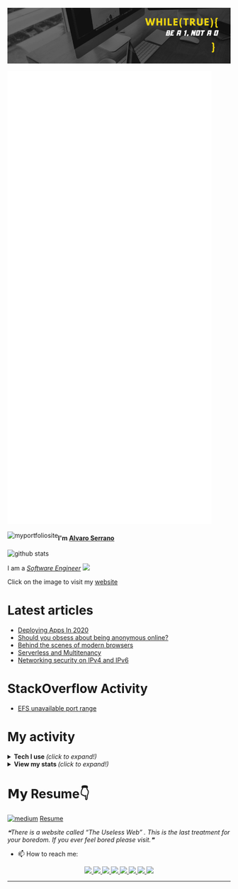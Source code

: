 <!--[![trophy](https://github-profile-trophy.vercel.app/?username=alvaroserrrano&theme=gruvbox)](https://github.com/ryo-ma/github-profile-trophy)-->

[![Banner](./linkedin_banner.jpeg)](https://www.linkedin.com/in/alvaro-serrano-rivas/)

![GitHub metrics](https://github.com/alvaroserrrano/alvaroserrrano/blob/master/github-metrics.svg)

<!--![GitHub metrics](https://metrics.lecoq.io/alvaroserrrano?languages=1&isocalendar=1&isocalendar.duration=full-year)-->

<a href="https://alvaroserranorivas.netlify.app/" target="_blank" height="60">
  <img align="left" alt="myportfoliosite" src="https://res.cloudinary.com/aserranorivas/image/upload/v1595665483/thumbnail_me3_5da36d8158.png" />
</a>

<h4>I'm <a href="https://alvaroserranorivas.netlify.app/blog" target="_blank">Alvaro Serrano</a></h4>

<a href="https://www.linkedin.com/in/alvaro-serrano-rivas/" target="_blank">
  <img align="left" alt="github stats" src="https://img.shields.io/badge/-alvaroserrano-blue?style=flat-square&logo=Linkedin&logoColor=white&link=https://www.linkedin.com/in/alvaro-serrano-rivas/" />
</a>
<br>
<p>I am a <em><a href="https://drive.google.com/file/d/1xXomyrPLYvbFPqpuTB41TR3j75TNu0Y1/view?usp=sharing" target="_blank">Software Engineer</a> <img src="https://media.giphy.com/media/WUlplcMpOCEmTGBtBW/giphy.gif" width="30"> 
</em></p>
<p>Click on the image to visit my <a href="https://alvaroserranorivas.netlify.app/" target="_blank">website</a></p>

# Latest articles
<!-- ARTICLES:START -->

<!-- ARTICLES:END -->

<!-- BLOG-POST-LIST:START -->
- [Deploying Apps In 2020](https://medium.com/@alvaro.serrano/deploying-apps-in-2020-87157c50ec95?source=rss-ee1bf7a912ac------2)
- [Should you obsess about being anonymous online?](https://medium.com/@alvaro.serrano/should-you-obsess-about-being-anonymous-online-b635e7c90e5?source=rss-ee1bf7a912ac------2)
- [Behind the scenes of modern browsers](https://medium.com/@alvaro.serrano/behind-the-scenes-of-modern-browsers-fd54357fee7d?source=rss-ee1bf7a912ac------2)
- [Serverless and Multitenancy](https://medium.com/@alvaro.serrano/serverless-and-multitenancy-cc32f55bbaa4?source=rss-ee1bf7a912ac------2)
- [Networking security on IPv4 and IPv6](https://medium.com/@alvaro.serrano/networking-security-on-ipv4-and-ipv6-98d1edc25264?source=rss-ee1bf7a912ac------2)
<!-- BLOG-POST-LIST:END -->

# StackOverflow Activity
<!-- STACKOVERFLOW:START -->
- [EFS unavailable port range](https://stackoverflow.com/questions/64350685/efs-unavailable-port-range)
<!-- STACKOVERFLOW:END -->

# My activity
<!--START_SECTION:activity-->

<!--END_SECTION:activity-->

<!-- Hi there 👋 visitor number ![Visitor Count](https://profile-counter.glitch.me/{alvaroserrrano}/count.svg) -->

<details>
  <summary> <b> Tech I use </b> <i>(click to expand!)</i> </summary>
<table>
  <tbody>
    <tr valign="top">
      <td width="25%" align="center">
        <span>𝗖</span><br><br><br>
        <img height="64px" src="https://cdn.svgporn.com/logos/c.svg">
      </td>
      <td width="25%" align="center">
        <span>Javascript</span><br><br><br>
        <img height="64px" src="https://cdn.svgporn.com/logos/javascript.svg">
      </td>
      <td width="25%" align="center">
        <span>𝗝𝗮𝘃𝗮</span><br><br><br>
        <img height="64px" src="https://cdn.svgporn.com/logos/java.svg">
      </td>
      <td width="25%" align="center">
        <span>𝗣𝘆𝘁𝗵𝗼𝗻</span><br><br><br>
        <img height="64px" src="https://cdn.svgporn.com/logos/python.svg">
      </td>
    </tr>
    <tr valign="top">
    <td width="25%" align="center">
        <span>Mongo</span><br><br><br>
        <img height="64px" src="https://cdn.svgporn.com/logos/mongodb.svg">
      </td>
      <td width="25%" align="center">
        <span>SQL</span><br><br><br>
        <img height="64px" src="https://cdn.svgporn.com/logos/mysql.svg">
      </td>
      <td width="25%" align="center">
        <span>Node</span><br><br><br>
        <img height="64px" src="https://cdn.svgporn.com/logos/nodejs.svg">
      </td>
      <td width="25%" align="center">
        <span>React</span><br><br><br>
        <img height="64px" src="https://cdn.svgporn.com/logos/react.svg">
      </td>
    </tr>
    <tr valign="top">
      <td width="25%" align="center">
        <span>AWS</span><br><br><br>
        <img height="64px" src="https://cdn.svgporn.com/logos/aws.svg">
      </td>
      <td width="25%" align="center">
        <span>Vim</span><br><br><br>
        <img height="64px" src="https://cdn.worldvectorlogo.com/logos/vim.svg">
      </td>
      <td width="25%" align="center">
        <span>𝗚𝗶𝘁</span><br><br><br>
        <img height="64px" src="https://cdn.svgporn.com/logos/git-icon.svg">
      </td>
       <td width="25%" align="center">
        <span>Django</span><br><br><br>
        <img height="64px" src="https://cdn.svgporn.com/logos/django.svg">
      </td>
    </tr>
    <tr valign="top">
      <td width="25%" align="center">
        <span>Gatsby</span><br><br><br>
        <img height="64px" src="https://cdn.svgporn.com/logos/gatsby.svg">
      </td>
      <td width="25%" align="center">
        <span>Graphql</span><br><br><br>
        <img height="64px" src="https://cdn.svgporn.com/logos/graphql.svg">
      </td>
      <td width="25%" align="center">
        <span>Redux</span><br><br><br>
        <img height="64px" src="https://cdn.svgporn.com/logos/redux.svg">
      </td>
      <td width="25%" align="center">
        <span>Bash</span><br><br><br>
        <img height="64px" src="https://cdn.svgporn.com/logos/bash.svg">
      </td>
    </tr>
  </tbody>
</table>

#### Frontend
![HTML5](https://img.shields.io/badge/-HTML5-%23E44D27?style=flat-square&logo=html5&logoColor=ffffff)
![CSS3](https://img.shields.io/badge/-CSS3-%231572B6?style=flat-square&logo=css3)
![JavaScript](https://img.shields.io/badge/-JavaScript-%23F7DF1C?style=flat-square&logo=javascript&logoColor=000000&labelColor=%23F7DF1C&color=%23FFCE5A)
![Nodejs](https://img.shields.io/badge/-Nodejs-black?style=flat-square&logo=Node.js)
![React](https://img.shields.io/badge/-React-%23282C34?style=flat-square&logo=react)
![Sass](https://img.shields.io/badge/-Sass-%23CC6699?style=flat-square&logo=sass&logoColor=ffffff)

#### Database
![PostgreSQL](https://img.shields.io/badge/-PostgreSQL-336791?style=flat-square&logo=postgresql)
![mysql](http://img.shields.io/badge/-MySQL-0078D6?style=flat-square&logo=mysql&logoColor=ffffff)
![MongoDB](http://img.shields.io/badge/-MongoDB-6DB33F?style=flat-square&logo=mongoDB&logoColor=ffffff)

#### Others
![Git](https://img.shields.io/badge/-Git-%23F05032?style=flat-square&logo=git&logoColor=%23ffffff)
![GitLab](https://img.shields.io/badge/-GitLab-FCA121?style=flat-square&logo=gitlab)
![GitHub](https://img.shields.io/badge/-GitHub-181717?style=flat-square&logo=github)
![AWS](http://img.shields.io/badge/-AWS-2088FF?style=flat-square&logo=aws&logoColor=ffffff)

![IntelliJ IDEA](http://img.shields.io/badge/-IntelliJ%20IDEA-000000?style=flat-square&logo=intellij-idea&logoColor=ffffff)
![VS Code](http://img.shields.io/badge/-VS%20Code-007ACC?style=flat-square&logo=visual-studio-code&logoColor=ffffff)
![Vim](http://img.shields.io/badge/-Vim-3DDC84?style=flat-square&logo=vim-studio&logoColor=ffffff)

![Linux](http://img.shields.io/badge/-Linux-A81D33?style=flat-square&logo=linux&logoColor=ffffff)
![Windows](http://img.shields.io/badge/-Windows-0078D6?style=flat-square&logo=windows&logoColor=ffffff)

#### Certifications
* AWS Certified Solutions Architect Associate 

![AWS Architect](https://res.cloudinary.com/aserranorivas/image/upload/v1595832191/thumbnail_aws-certified-solutions-architect-associate_e9dfa9ca49.png)

* AWS Certified Developer Associate

![AWS Dev](https://res.cloudinary.com/aserranorivas/image/upload/v1595832191/thumbnail_aws-certified-developer-associate_9147728113.png)


</details>

<details>
  <summary> <b> View my stats </b> <i>(click to expand!)</i> </summary>

<a href="https://github-readme-stats.vercel.app/api?username=alvaroserrrano&show_icons=true&title_color=fff&icon_color=79ff97&text_color=9f9f9f&bg_color=151515&hide_border=true&hide=stars,issues,contribs?count_private=true&theme=onedark">
  <img align="left" alt="github stats" src="https://github-readme-stats.vercel.app/api?username=alvaroserrrano&show_icons=true&title_color=fff&icon_color=79ff97&text_color=9f9f9f&bg_color=151515&hide_border=true&hide=stars,issues,contribs?count_private=true&theme=onedark" />
</a>
<a href="https://github-readme-stats.vercel.app/api/top-langs/?username=alvaroserrrano&theme=merko">
  <img align="left" alt="top languages" src="https://github-readme-stats.vercel.app/api/top-langs/?username=alvaroserrrano&theme=merko" />
</a>
<br><br>
<a href="https://github.com/alvaroserrrano/SocialApeClient">
  <img align="left" src="https://github-readme-stats.vercel.app/api/pin/?username=alvaroserrrano&repo=SocialApeClient&show_icons=true&title_color=fff&icon_color=79ff97&text_color=9f9f9f&bg_color=151515&hide_border=true" />
</a>

<a href="https://github.com/alvaroserrrano/Tours&show_icons=true&title_color=fff&icon_color=79ff97&text_color=9f9f9f&bg_color=151515&hide_border=true">
  <img align="left" src="https://github-readme-stats.vercel.app/api/pin/?username=alvaroserrrano&repo=Tours&show_icons=true&title_color=fff&icon_color=79ff97&text_color=9f9f9f&bg_color=151515&hide_border=true" />
</a>

<a href="https://github.com/alvaroserrrano/socialMedia">
  <img align="left" src="https://github-readme-stats.vercel.app/api/pin/?username=alvaroserrrano&repo=socialMedia&show_icons=true&title_color=fff&icon_color=79ff97&text_color=9f9f9f&bg_color=151515&hide_border=true" />
</a>

<a href="https://github.com/alvaroserrrano/Bootcamper-API">
  <img align="left" src="https://github-readme-stats.vercel.app/api/pin/?username=alvaroserrrano&repo=Bootcamper-API&show_icons=true&title_color=fff&icon_color=79ff97&text_color=9f9f9f&bg_color=151515&hide_border=true" />
</a>
<br><br>

<br><br><br><br><br><br><br><br><br>
<p align="center">
 <img src="https://wakatime.com/share/@f407c6bf-141c-4a82-b852-d26594757fd8/9a6b7dd2-49cf-4049-bd05-2fde4ac33301.svg" height="400"/>
</p>
<br><br>
<p align="center">
  <img src="https://wakatime.com/share/@f407c6bf-141c-4a82-b852-d26594757fd8/b4f60375-5a89-4913-9dd1-767174de227c.svg" height="400"/>
</p>
<br><br>
<p align="center">
  <img src="https://wakatime.com/share/@f407c6bf-141c-4a82-b852-d26594757fd8/7f413b4c-d133-46fb-a76a-c971f64da819.svg" height="400"/>
</p>
<br><br>
</details>

# 𝗠𝘆 Resume👇

[<img src="https://www.hudson.hk/images/default-source/insights/resumes/resume-template.png?sfvrsn=8ed7c061_2" alt="medium" width="80" height="60">](https://drive.google.com/file/d/1IvtS4_npCa3xsL4WOEk-FG8rb6lOCnSB/view?usp=sharing)
<a href="https://drive.google.com/file/d/1xXomyrPLYvbFPqpuTB41TR3j75TNu0Y1/view?usp=sharing" target="_blank">Resume</a>
<!--<details>
  <summary> <b> Things to know about me! </b> <i>(click to expand!)</i> </summary>
  <ul>
        <li>🌱 Top 3 programming languages: Python, JavaScript, and Java</li>
        <li>👯 I’m looking to collaborate on any cool project that you can think of. Just come up with ideas and I will do my best to either actively help with the project, or start learning a new technology💻🔧 that broadens my areas of knowledge📚</li>
        <li>🤔 Interested about Docker and Container Orchestrators (Kubernetes).</li>
        <li>Frontend framework of preference: React</li>
        <li>Backend framework of preference: either NodeJS or Django</li>
        <li>Top 3 DB engines: mongoDB, mysql, dynamoDB</li>
        <li>Git, Jenkins, JIRA, Postman, Heroku, Netlify</li>
        <li>Docker and microservices. ECS container orchestration</li>
        <li>DevOps skills: infrastructure configuration, version control, project packaging, deployment, security, Cloudwatch monitoring, Grafana, Loki</li>
        <li>⚡ Cool editors🤔? I will stick to VIM thanks</li>
        <li>🎓I will graduate on 2022 with a Bachelor's Degree in Computer Science at Western Michigan University</li>
        <li>I was born in Madrid, Spain🇪🇸.</li>
        <li>Things I love: coffee☕️, sports🏋️‍♀️, and tech👨‍💻</li>
        <li>I can speak: Spanish 🇪🇸, English🇺🇸🇬🇧🇦🇺🇨🇦, French 🇫🇷, Italian🇮🇹, and a little bit of German🇩🇪 </li>
        <li>-Above all, I love building innovative and intuitive products that help people learn and connect through the power of technology. If you share a similar passion, please contact me through LinkedIn or email me. I’m always happy to grab a coffee☕️ or coke🥤. I’ll buy!</li>
  </ul>  
</details>-->

<!--STARTS_HERE_QUOTE_README-->
<i>❝There is a website called “The Useless Web” . This is the last treatment for your boredom. If you ever feel bored please visit.❞</i>
<!--ENDS_HERE_QUOTE_README-->

- 📫 How to reach me:

<p align="center">
  <a href= "https://github.com/alvaroserrrano/">
    <img src="https://img.icons8.com/material-outlined/30/689d6a/source-code.png"/>
  </a>
  <a href= "https://www.linkedin.com/in/alvaro-serrano-rivas/">
    <img src="https://img.icons8.com/material-outlined/30/689d6a/linkedin.png"/>
  </a>
  <a href= "https://alvaroserranorivas.netlify.app/">
    <img src="https://img.icons8.com/material-outlined/30/689d6a/geography.png"/>
  </a>
  <a href="https://github.com/alvaroserrrano/CV/blob/main/AlvaroSerranoRivas2.pdf">
    <img src="https://img.icons8.com/material-outlined/30/689d6a/parse-from-clipboard.png"/>
  </a>
  <a href="mailto:alvaro.serrano@wmich.edu">
    <img src="https://img.icons8.com/ios-glyphs/30/689d6a/physics.png"/>
  </a>
    <a href="https://twitter.com/aserranorivas">
    <img src="https://img.icons8.com/material-outlined/24/26e07f/twitter.png"/>
  </a>
  <a href="https://medium.com/@alvaro.serrano">
    <img src="https://img.icons8.com/ios-filled/30/689d6a/medium-new.png"/>
  </a>
  <a href="https://stackoverflow.com/users/10564441/a-serrano-rivas">
    <img src="https://img.icons8.com/metro/26/689d6a/stackoverflow.png"/>
  </a>

  
</p>

---


